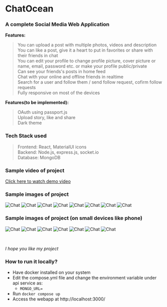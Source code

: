 # ChatOcean
### A complete Social Media Web Application
**Features:**
> You can upload a post with multiple photos, videos and description<br>
> You can like a post, give it a heart to put in favorites or share with their friends in chat<br>
> You can edit your profile to change profile picture, cover picture or name, email, password etc. or make your profile public/private<br>
> Can see your friends's posts in home feed <br>
> Chat with your online and offline friends in realtime <br>
> Search for a user and follow them / send follow request, cofirm follow requests<br>
> Fully responsive on most of the devices<br>

**Features(to be implemented):**
> OAuth using passport.js<br>
> Upload story, like and share<br>
> Dark theme<br>

### Tech Stack used
> Frontend: React, MaterialUI icons<br>
> Backend: Node.js, express.js, socket.io<br>
> Database: MongoDB<br>

### Sample video of project
[Click here to watch demo video](https://youtu.be/nsAT9Fd6M2M)

### Sample images of project
![Chat](/container/images/login.png)
![Chat](/container/images/edit_profile.png)
![Chat](/container/images/profile.png)
![Chat](/container/images/followers.png)
![Chat](/container/images/create_post.png)
![Chat](/container/images/share_post.png)
![Chat](/container/images/post_page.png)
![Chat](/container/images/notifs.png)

### Sample images of project (on small devices like phone)
![Chat](/container/images/small/login.png)
![Chat](/container/images/small/home.png)
![Chat](/container/images/small/profile.png)
![Chat](/container/images/small/followings.png)
![Chat](/container/images/small/chat.png)
![Chat](/container/images/small/share.png)
![Chat](/container/images/small/notifs.png)

<br>

*I hope you like my project*

### How to run it locally?
- Have docker installed on your system
- Edit the compose.yml file and change the environment variable under api service as:
  - <code>MONGO_URL=<Connection string of some MongoDB DB present locally or remotely></code>
- Run <code>docker compose up</code>
- Access the webapp at http://localhost:3000/ 